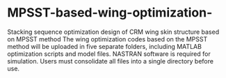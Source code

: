 # MPSST-based-wing-optimization-
Stacking sequence optimization design of CRM wing skin structure based on MPSST method
The wing optimization codes based on the MPSST method will be uploaded in five separate folders, including MATLAB optimization scripts and model files. NASTRAN software is required for simulation. Users must consolidate all files into a single directory before use.
